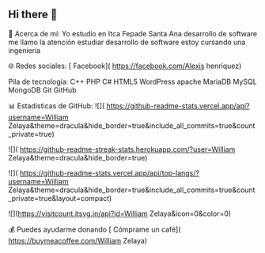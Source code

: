 ## Hi there 👋

<!--
**William-Zelaya/William-Zelaya** is a ✨ _special_ ✨ repository because its `README.md` (this file) appears on your GitHub profile.

Here are some ideas to get you started:

- 🔭 I’m currently working on ...
- 🌱 I’m currently learning ...
- 👯 I’m looking to collaborate on ...
- 🤔 I’m looking for help with ...
- 💬 Ask me about ...
- 📫 How to reach me: ...
- 😄 Pronouns: ...
- ⚡ Fun fact: ...
-->
💫 Acerca de mí:
Yo estudio en Itca Fepade Santa Ana desarrollo de software me llamo la atención estudiar desarrollo de software estoy cursando una ingeniería

🌐 Redes sociales:
[ Facebook]( https://facebook.com/Alexis henríquez)

Pila de tecnología:
C++ PHP C# HTML5 WordPress apache MariaDB MySQL MongoDB Git GitHub

📊 Estadísticas de GitHub:
![]( https://github-readme-stats.vercel.app/api?username=William Zelaya&theme=dracula&hide_border=true&include_all_commits=true&count_private=true)

![]( https://github-readme-streak-stats.herokuapp.com/?user=William Zelaya&theme=dracula&hide_border=true)

![]( https://github-readme-stats.vercel.app/api/top-langs/?username=William Zelaya&theme=dracula&hide_border=true&include_all_commits=true&count_private=true&layout=compact)

![](https://visitcount.itsvg.in/api?id=William Zelaya&icon=0&color=0)

💰 Puedes ayudarme donando
[ Cómprame un café]( https://buymeacoffee.com/William Zelaya)
